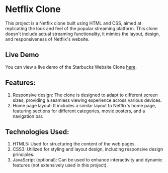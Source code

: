 # Netflix Clone

This project is a Netflix clone built using HTML and CSS, aimed at replicating the look and feel of the popular streaming platform. This clone doesn't include actual streaming functionality, it mimics the layout, design, and responsiveness of Netflix's website.

## Live Demo

You can view a live demo of the Starbucks Website Clone [here](https://sagnikbose-11-01.github.io/Netflix-Clone/).

## Features:
1. Responsive design: The clone is designed to adapt to different screen sizes, providing a seamless viewing experience across various devices.
2. Home page layout: It includes a similar layout to Netflix's home page, featuring sections for different categories, movie posters, and a navigation bar.

## Technologies Used:
1. HTML5: Used for structuring the content of the web pages.
2. CSS3: Utilized for styling and layout design, including responsive design principles.
3. JavaScript (optional): Can be used to enhance interactivity and dynamic features (not extensively used in this project).   

